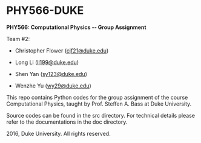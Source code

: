 # PHY566-DUKE
**PHY566: Computational Physics -- Group Assignment**

Team #2:

  * Christopher Flower   (cjf21@duke.edu)

  * Long Li              (ll199@duke.edu)

  * Shen Yan             (sy123@duke.edu)

  * Wenzhe Yu            (wy29@duke.edu)

This repo contains Python codes for the group assignment of the course Computational Physics, taught by Prof. Steffen A. Bass at Duke University.

Source codes can be found in the src directory. For technical details please refer to the documentations in the doc directory.

2016, Duke University. All rights reserved.
